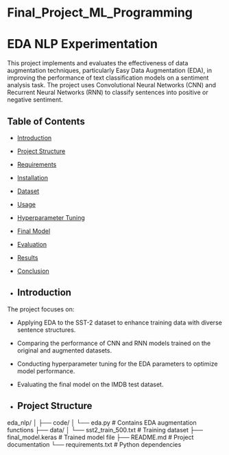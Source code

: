 # Final_Project_ML_Programming
# EDA NLP Experimentation

This project implements and evaluates the effectiveness of data augmentation techniques, particularly Easy Data Augmentation (EDA), in improving the performance of text classification models on a sentiment analysis task. The project uses Convolutional Neural Networks (CNN) and Recurrent Neural Networks (RNN) to classify sentences into positive or negative sentiment.

## Table of Contents

- [Introduction](#introduction)
- [Project Structure](#project-structure)
- [Requirements](#requirements)
- [Installation](#installation)
- [Dataset](#dataset)
- [Usage](#usage)
- [Hyperparameter Tuning](#hyperparameter-tuning)
- [Final Model](#final-model)
- [Evaluation](#evaluation)
- [Results](#results)
- [Conclusion](#conclusion)

- ## Introduction

The project focuses on:
- Applying EDA to the SST-2 dataset to enhance training data with diverse sentence structures.
- Comparing the performance of CNN and RNN models trained on the original and augmented datasets.
- Conducting hyperparameter tuning for the EDA parameters to optimize model performance.
- Evaluating the final model on the IMDB test dataset.

- ## Project Structure

eda_nlp/
│
├── code/
│ └── eda.py # Contains EDA augmentation functions
├── data/
│ └── sst2_train_500.txt # Training dataset
├── final_model.keras # Trained model file
├── README.md # Project documentation
└── requirements.txt # Python dependencies

